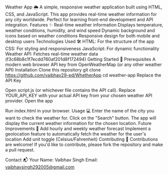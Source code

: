 Weather App 🌦️
A simple, responsive weather application built using HTML, CSS, and JavaScript. This app provides real-time weather information for any city worldwide. Perfect for learning front-end development and API integration.
Features ✨
Real-time weather information
Displays temperature, weather conditions, humidity, and wind speed
Dynamic background and icons based on weather conditions
Responsive design for both mobile and desktop users
Technologies Used 🛠️
HTML: For the structure of the app
CSS: For styling and responsiveness
JavaScript: For dynamic functionality
Weather API: Fetches real-time weather data (f3c68b8c1f7ecdd760af201d8f172494)
Getting Started 🚀
Prerequisites
A modern web browser
API key from OpenWeatherMap (or any other weather API)
Installation
Clone this repository
git clone https://github.com/vaibhav29-ed/WhetherApp
cd weather-app
Replace the API Key

Open script.js (or whichever file contains the API call).
Replace YOUR_API_KEY with your actual API key from your chosen weather API provider.
Open the app

Run index.html in your browser.
Usage 💻
Enter the name of the city you want to check the weather for.
Click on the "Search" button.
The app will display the current weather information for the chosen location.
Future Improvements 🚀
Add hourly and weekly weather forecast
Implement a geolocation feature to automatically fetch the weather for the user's location
Add unit toggle (Celsius/Fahrenheit)
Contributing 🤝
Contributions are welcome! If you'd like to contribute, please fork the repository and make a pull request.

Contact 📬
Your Name: Vaibhav Singh
Email: vaibhavsingh292005@gmail.com
